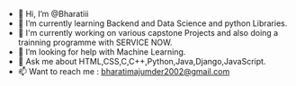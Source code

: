 - 👋 Hi, I’m @Bharatiii
- 🌱 I’m currently learning Backend and Data Science and python Libraries.
- 💞️ I'm currently working on various capstone Projects and also doing a trainning programme with SERVICE NOW.
- 🤝 I’m looking for help with Machine Learning.
- 💬 Ask me about HTML,CSS,C,C++,Python,Java,Django,JavaScript.
- 📫 Want to reach me : bharatimajumder2002@gmail.com
<!---
Bharatiii/Bharatiii is a ✨ special ✨ repository because its `README.md` (this file) appears on your GitHub profile.
You can click the Preview link to take a look at your changes.
--->
